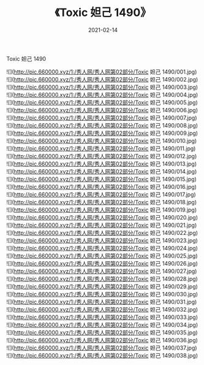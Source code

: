 ﻿---
layout: post
title:  《Toxic 妲己 1490》
date:   2021-02-14
img: http://pic.660000.xyz/1:/秀人网/秀人网第02部分/Toxic 妲己 1490/000.jpg
categories: [美女, 清纯, 唯美]
---

Toxic 妲己 1490

  ![](http://pic.660000.xyz/1:/秀人网/秀人网第02部分/Toxic 妲己 1490/001.jpg) <br> ![](http://pic.660000.xyz/1:/秀人网/秀人网第02部分/Toxic 妲己 1490/002.jpg) <br> ![](http://pic.660000.xyz/1:/秀人网/秀人网第02部分/Toxic 妲己 1490/003.jpg) <br> ![](http://pic.660000.xyz/1:/秀人网/秀人网第02部分/Toxic 妲己 1490/004.jpg) <br> ![](http://pic.660000.xyz/1:/秀人网/秀人网第02部分/Toxic 妲己 1490/005.jpg) <br> ![](http://pic.660000.xyz/1:/秀人网/秀人网第02部分/Toxic 妲己 1490/006.jpg) <br> ![](http://pic.660000.xyz/1:/秀人网/秀人网第02部分/Toxic 妲己 1490/007.jpg) <br> ![](http://pic.660000.xyz/1:/秀人网/秀人网第02部分/Toxic 妲己 1490/008.jpg) <br> ![](http://pic.660000.xyz/1:/秀人网/秀人网第02部分/Toxic 妲己 1490/009.jpg) <br> ![](http://pic.660000.xyz/1:/秀人网/秀人网第02部分/Toxic 妲己 1490/010.jpg) <br> ![](http://pic.660000.xyz/1:/秀人网/秀人网第02部分/Toxic 妲己 1490/011.jpg) <br> ![](http://pic.660000.xyz/1:/秀人网/秀人网第02部分/Toxic 妲己 1490/012.jpg) <br> ![](http://pic.660000.xyz/1:/秀人网/秀人网第02部分/Toxic 妲己 1490/013.jpg) <br> ![](http://pic.660000.xyz/1:/秀人网/秀人网第02部分/Toxic 妲己 1490/014.jpg) <br> ![](http://pic.660000.xyz/1:/秀人网/秀人网第02部分/Toxic 妲己 1490/015.jpg) <br> ![](http://pic.660000.xyz/1:/秀人网/秀人网第02部分/Toxic 妲己 1490/016.jpg) <br> ![](http://pic.660000.xyz/1:/秀人网/秀人网第02部分/Toxic 妲己 1490/017.jpg) <br> ![](http://pic.660000.xyz/1:/秀人网/秀人网第02部分/Toxic 妲己 1490/018.jpg) <br> ![](http://pic.660000.xyz/1:/秀人网/秀人网第02部分/Toxic 妲己 1490/019.jpg) <br> ![](http://pic.660000.xyz/1:/秀人网/秀人网第02部分/Toxic 妲己 1490/020.jpg) <br> ![](http://pic.660000.xyz/1:/秀人网/秀人网第02部分/Toxic 妲己 1490/021.jpg) <br> ![](http://pic.660000.xyz/1:/秀人网/秀人网第02部分/Toxic 妲己 1490/022.jpg) <br> ![](http://pic.660000.xyz/1:/秀人网/秀人网第02部分/Toxic 妲己 1490/023.jpg) <br> ![](http://pic.660000.xyz/1:/秀人网/秀人网第02部分/Toxic 妲己 1490/024.jpg) <br> ![](http://pic.660000.xyz/1:/秀人网/秀人网第02部分/Toxic 妲己 1490/025.jpg) <br> ![](http://pic.660000.xyz/1:/秀人网/秀人网第02部分/Toxic 妲己 1490/026.jpg) <br> ![](http://pic.660000.xyz/1:/秀人网/秀人网第02部分/Toxic 妲己 1490/027.jpg) <br> ![](http://pic.660000.xyz/1:/秀人网/秀人网第02部分/Toxic 妲己 1490/028.jpg) <br> ![](http://pic.660000.xyz/1:/秀人网/秀人网第02部分/Toxic 妲己 1490/029.jpg) <br> ![](http://pic.660000.xyz/1:/秀人网/秀人网第02部分/Toxic 妲己 1490/030.jpg) <br> ![](http://pic.660000.xyz/1:/秀人网/秀人网第02部分/Toxic 妲己 1490/031.jpg) <br> ![](http://pic.660000.xyz/1:/秀人网/秀人网第02部分/Toxic 妲己 1490/032.jpg) <br> ![](http://pic.660000.xyz/1:/秀人网/秀人网第02部分/Toxic 妲己 1490/033.jpg) <br> ![](http://pic.660000.xyz/1:/秀人网/秀人网第02部分/Toxic 妲己 1490/034.jpg) <br> ![](http://pic.660000.xyz/1:/秀人网/秀人网第02部分/Toxic 妲己 1490/035.jpg) <br> ![](http://pic.660000.xyz/1:/秀人网/秀人网第02部分/Toxic 妲己 1490/036.jpg) <br> ![](http://pic.660000.xyz/1:/秀人网/秀人网第02部分/Toxic 妲己 1490/037.jpg) <br> ![](http://pic.660000.xyz/1:/秀人网/秀人网第02部分/Toxic 妲己 1490/038.jpg) <br>